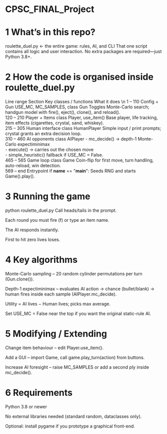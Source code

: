 # CPSC_FINAL_Project

# 1 What’s in this repo?

roulette_duel.py      ← the entire game: rules, AI, and CLI
That one script contains all logic and user interaction. No extra packages are required—just Python 3.8+.

# 2 How the code is organised inside roulette_duel.py
Line range    Section	Key classes / functions	What it does \n
1 – 110	      Config + Gun	USE_MC, MC_SAMPLES, class Gun	Toggles Monte-Carlo search; handgun model with fire(), eject(), clone(), and reload().  
120 – 210	    Player + Items	class Player, use_item()	Base player, life tracking, item effects (cigarettes, crystal, sand, whiskey).  
215 – 305	    Human interface	class HumanPlayer	Simple input / print prompts; crystal grants an extra decision loop.  
310 – 460	    AI opponents	class AIPlayer	- mc_decide() → depth-1 Monte-Carlo expectiminimax  
                                            - execute() → carries out the chosen move  
                                            - simple_heuristic() fallback if USE_MC = False.  
465 – 565	    Game loop	class Game	Coin-flip for first move, turn handling, auto-reload, win detection.  
569 – end	    Entrypoint	if __name__ == \"__main__\":	Seeds RNG and starts Game().play().

# 3 Running the game
python roulette_duel.py
Call heads/tails in the prompt.

Each round you must fire (f) or type an item name.

The AI responds instantly.

First to hit zero lives loses.

# 4 Key algorithms
Monte-Carlo sampling – 20 random cylinder permutations per turn (Gun.clone()).

Depth-1 expectiminimax – evaluates
AI action → chance (bullet/blank) → human fires
inside each sample (AIPlayer.mc_decide).

Utility = AI lives − Human lives; picks max average.

Set USE_MC = False near the top if you want the original static-rule AI.

# 5 Modifying / Extending
Change item behaviour – edit Player.use_item().

Add a GUI – import Game, call game.play_turn(action) from buttons.

Increase AI foresight – raise MC_SAMPLES or add a second ply inside mc_decide().

# 6 Requirements
Python 3.8 or newer

No external libraries needed (standard random, dataclasses only).

Optional: install pygame if you prototype a graphical front-end.
